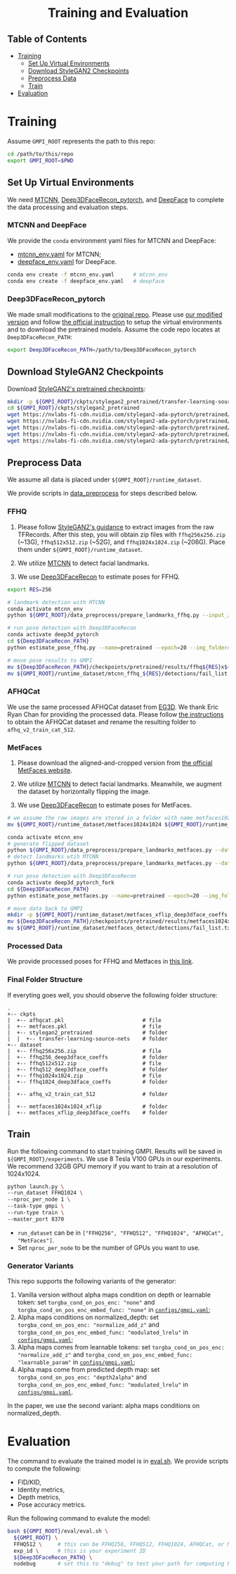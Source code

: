 <h1 align="center">Training and Evaluation</h1>

## Table of Contents

- [Training](#training)
  - [Set Up Virtual Environments](#set-up-virtual-environments)
  - [Download StyleGAN2 Checkpoints](#download-styleGAN2-checkpoints)
  - [Preprocess Data](#preprocess-data)
  - [Train](#train)
- [Evaluation](#evaluation)

# Training

Assume `GMPI_ROOT` represents the path to this repo:
```bash
cd /path/to/this/repo
export GMPI_ROOT=$PWD
```

## Set Up Virtual Environments

We need [MTCNN](https://github.com/ipazc/mtcnn), [Deep3DFaceRecon_pytorch](https://github.com/sicxu/Deep3DFaceRecon_pytorch/tree/6ba3d22f84bf508f0dde002da8fff277196fef21), and [DeepFace](https://github.com/serengil/deepface) to complete the data processing and evaluation steps.

### MTCNN and DeepFace

We provide the `conda` environment yaml files for MTCNN and DeepFace:
- [mtcnn_env.yaml](../virtual_envs/mtcnn_env.yaml) for MTCNN;
- [deepface_env.yaml](../virtual_envs/deepface_env.yaml) for DeepFace.
```bash
conda env create -f mtcnn_env.yaml      # mtcnn_env
conda env create -f deepface_env.yaml   # deepface
```

### Deep3DFaceRecon_pytorch

We made small modifications to the [original repo](https://github.com/sicxu/Deep3DFaceRecon_pytorch/tree/6ba3d22f84bf508f0dde002da8fff277196fef21). Please use [our modified version](https://github.com/Xiaoming-Zhao/Deep3DFaceRecon_pytorch) and follow [the official instruction](https://github.com/Xiaoming-Zhao/Deep3DFaceRecon_pytorch#requirements) to setup the virtual environments and to download the pretrained models. Assume the code repo locates at `Deep3DFaceRecon_PATH`:
```bash
export Deep3DFaceRecon_PATH=/path/to/Deep3DFaceRecon_pytorch
```

## Download StyleGAN2 Checkpoints

Download [StyleGAN2's pretrained checkpoints](https://nvlabs-fi-cdn.nvidia.com/stylegan2-ada-pytorch/pretrained/):
```bash
mkdir -p ${GMPI_ROOT}/ckpts/stylegan2_pretrained/transfer-learning-source-nets/
cd ${GMPI_ROOT}/ckpts/stylegan2_pretrained
wget https://nvlabs-fi-cdn.nvidia.com/stylegan2-ada-pytorch/pretrained/transfer-learning-source-nets/ffhq-res256-mirror-paper256-noaug.pkl ./transfer-learning-source-nets    # FFHQ256
wget https://nvlabs-fi-cdn.nvidia.com/stylegan2-ada-pytorch/pretrained/transfer-learning-source-nets/ffhq-res512-mirror-stylegan2-noaug.pkl ./transfer-learning-source-nets   # FFHQ512
wget https://nvlabs-fi-cdn.nvidia.com/stylegan2-ada-pytorch/pretrained/transfer-learning-source-nets/ffhq-res1024-mirror-stylegan2-noaug.pkl ./transfer-learning-source-nets  # FFHQ1024
wget https://nvlabs-fi-cdn.nvidia.com/stylegan2-ada-pytorch/pretrained/afhqcat.pkl .   # AFHQCat
wget https://nvlabs-fi-cdn.nvidia.com/stylegan2-ada-pytorch/pretrained/metfaces.pkl .   # MetFaces
```

## Preprocess Data

We assume all data is placed under `${GMPI_ROOT}/runtime_dataset`.

We provide scripts in [data_preprocess](../data_preprocess) for steps described below.

### FFHQ

1. Please follow [StyleGAN2's guidance](https://github.com/NVlabs/stylegan2-ada-pytorch/blob/6f160b3d22b8b178ebe533a50d4d5e63aedba21d/README.md#preparing-datasets) to extract images from the raw TFRecords. After this step, you will obtain zip files with `ffhq256x256.zip` (~13G), `ffhq512x512.zip` (~52G), and `ffhq1024x1024.zip` (~206G). Place them under `${GMPI_ROOT}/runtime_dataset`.

2. We utilize [MTCNN](https://github.com/ipazc/mtcnn) to detect facial landmarks.

3. We use [Deep3DFaceRecon](https://github.com/sicxu/Deep3DFaceRecon_pytorch/tree/6ba3d22f84bf508f0dde002da8fff277196fef21) to estimate poses for FFHQ. 

```bash
export RES=256

# landmark detection with MTCNN
conda activate mtcnn_env
python ${GMPI_ROOT}/data_preprocess/prepare_landmarks_ffhq.py --input_zipf ${GMPI_ROOT}/runtime_dataset/ffhq${RES}x${RES}.zip --save_dir ${GMPI_ROOT}/runtime_dataset/mtcnn_ffhq_${RES}

# run pose detection with Deep3DFaceRecon
conda activate deep3d_pytorch
cd ${Deep3DFaceRecon_PATH}
python estimate_pose_ffhq.py --name=pretrained --epoch=20 --img_folder=${GMPI_ROOT}/runtime_dataset/dummy --gmpi_img_res ${RES} --gmpi_root ${GMPI_ROOT}

# move pose results to GMPI
mv ${Deep3DFaceRecon_PATH}/checkpoints/pretrained/results/ffhq${RES}x${RES}/epoch_20_000000 ${GMPI_ROOT}/runtime_dataset/ffhq${RES}_deep3dface_coeffs
mv ${GMPI_ROOT}/runtime_dataset/mtcnn_ffhq_${RES}/detections/fail_list.txt ${GMPI_ROOT}/runtime_dataset/ffhq256_deep3dface_coeffs/
```

### AFHQCat

We use the same processed AFHQCat dataset from [EG3D](https://github.com/NVlabs/eg3d). We thank Eric Ryan Chan for providing the processed data. Please follow [the instructions](https://github.com/NVlabs/eg3d/blob/0b38adcc2bed6b4fda922efd6ec747e1216dc1fd/README.md#preparing-datasets) to obtain the AFHQCat dataset and rename the resulting folder to `afhq_v2_train_cat_512`.

### MetFaces

1. Please download the aligned-and-cropped version from [the official MetFaces website](https://github.com/NVlabs/metfaces-dataset).

2. We utilize [MTCNN](https://github.com/ipazc/mtcnn) to detect facial landmarks. Meanwhile, we augment the dataset by horizontally flipping the image.

3. We use [Deep3DFaceRecon](https://github.com/sicxu/Deep3DFaceRecon_pytorch/tree/6ba3d22f84bf508f0dde002da8fff277196fef21) to estimate poses for MetFaces.

```bash
# we assume the raw images are stored in a folder with name metfaces1024x1024
mv ${GMPI_ROOT}/runtime_dataset/metfaces1024x1024 ${GMPI_ROOT}/runtime_dataset/metfaces1024x1024_xflip

conda activate mtcnn_env
# generate flipped dataset
python ${GMPI_ROOT}/data_preprocess/prepare_landmarks_metfaces.py --data_dir ${GMPI_ROOT}/runtime_dataset/metfaces1024x1024_xflip --save_dir ${GMPI_ROOT}/runtime_dataset/metfaces_detect --xflip 1
# detect landmarks wtih MTCNN
python ${GMPI_ROOT}/data_preprocess/prepare_landmarks_metfaces.py --data_dir ${GMPI_ROOT}/runtime_dataset/metfaces1024x1024_xflip --save_dir ${GMPI_ROOT}/runtime_dataset/metfaces_detect

# run pose detection with Deep3DFaceRecon
conda activate deep3d_pytorch_fork
cd ${Deep3DFaceRecon_PATH}
python estimate_pose_metfaces.py --name=pretrained --epoch=20 --img_folder=${GMPI_ROOT}/runtime_dataset/dummy --gmpi_root ${GMPI_ROOT}

# move data back to GMPI
mkdir -p ${GMPI_ROOT}/runtime_dataset/metfaces_xflip_deep3dface_coeffs
mv ${Deep3DFaceRecon_PATH}/checkpoints/pretrained/results/metfaces1024x1024_xflip/epoch_20_000000 ${GMPI_ROOT}/runtime_dataset/metfaces_xflip_deep3dface_coeffs/coeffs
mv ${GMPI_ROOT}/runtime_dataset/metfaces_detect/detections/fail_list.txt ${GMPI_ROOT}/runtime_dataset/metfaces_xflip_deep3dface_coeffs
```

### Processed Data

We provide processed poses for FFHQ and Metfaces in [this link](https://drive.google.com/drive/folders/1JDDtGXZP0Z8OwRROO5VNxOjQgwpUSJDj?usp=sharing).

### Final Folder Structure

If everyting goes well, you should observe the following folder structure:
```
.
+-- ckpts
|  +-- afhqcat.pkl                         # file
|  +-- metfaces.pkl                        # file
|  +-- stylegan2_pretrained                # folder
|  |  +-- transfer-learning-source-nets    # folder
+-- dataset
|  +-- ffhq256x256.zip                     # file
|  +-- ffhq256_deep3dface_coeffs           # folder
|  +-- ffhq512x512.zip                     # file
|  +-- ffhq512_deep3dface_coeffs           # folder
|  +-- ffhq1024x1024.zip                   # file
|  +-- ffhq1024_deep3dface_coeffs          # folder
|
|  +-- afhq_v2_train_cat_512               # folder
|
|  +-- metfaces1024x1024_xflip             # folder
|  +-- metfaces_xflip_deep3dface_coeffs    # folder
``` 

## Train

Run the following command to start training GMPI. Results will be saved in `${GMPI_ROOT}/experiments`. We use 8 Tesla V100 GPUs in our experiments. We recommend 32GB GPU memory if you want to train at a resolution of 1024x1024.

```bash
python launch.py \
--run_dataset FFHQ1024 \
--nproc_per_node 1 \
--task-type gmpi \
--run-type train \
--master_port 8370
```

- `run_dataset` can be in `["FFHQ256", "FFHQ512", "FFHQ1024", "AFHQCat", "MetFaces"]`.
- Set `nproc_per_node` to be the number of GPUs you want to use.

### Generator Variants

This repo supports the following variants of the generator:
1. Vanilla version without alpha maps condition on depth or learnable token: set `torgba_cond_on_pos_enc: "none"` and `torgba_cond_on_pos_enc_embed_func: "none"` in [`configs/gmpi.yaml`](../configs/gmpi.yml);
2. Alpha maps conditions on normalized_depth: set `torgba_cond_on_pos_enc: "normalize_add_z"` and `torgba_cond_on_pos_enc_embed_func: "modulated_lrelu"` in [`configs/gmpi.yaml`](../configs/gmpi.yml);
3. Alpha maps comes from learnable tokens: set `torgba_cond_on_pos_enc: "normalize_add_z"` and `torgba_cond_on_pos_enc_embed_func: "learnable_param"` in [`configs/gmpi.yaml`](../configs/gmpi.yml);
4. Alpha maps come from predicted depth map: set `torgba_cond_on_pos_enc: "depth2alpha"` and `torgba_cond_on_pos_enc_embed_func: "modulated_lrelu"` in [`configs/gmpi.yaml`](../configs/gmpi.yml).

In the paper, we use the second variant: alpha maps conditions on normalized_depth.

# Evaluation

The command to evaluate the trained model is in [eval.sh](../gmpi/eval/eval.sh). We provide scripts to compute the following:
- FID/KID,
- Identity metrics,
- Depth metrics,
- Pose accuracy metrics.

Run the following command to evalute the model:
```bash
bash ${GMPI_ROOT}/eval/eval.sh \
  ${GMPI_ROOT} \
  FFHQ512 \     # this can be FFHQ256, FFHQ512, FFHQ1024, AFHQCat, or MetFaces
  exp_id \      # this is your experiment ID
  ${Deep3DFaceRecon_PATH} \
  nodebug       # set this to "debug" to test your path for computing FID/KID is correct
```